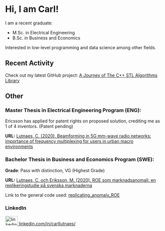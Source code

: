 # Hi, I am Carl!

I am a recent graduate:

- M.Sc. in Electrical Engineering	
- B.Sc. in Business and Economics

Interested in low-level programming and data science among other fields.

## Recent Activity

Check out my latest GitHub project: [A Journey of The C++ STL Algorithms Library](https://github.com/carllutnaes/journey_of_cpp_stl_algorithms_library)


## Other

### Master Thesis in Electrical Engineering Program (ENG):
Ericsson has applied for patent rights on proposed solution, crediting me as 1 of 4 inventors. (Patent pending)

**URL:** [Lutnaes, C. (2020). Beamforming in 5G mm-wave radio networks: importance of frequency multiplexing for users in urban macro environments](http://www.diva-portal.org/smash/record.jsf?dswid=2303&pid=diva2%3A1412235&c=1&searchType=SIMPLE&language=en&query=Carl+Lutnaes&af=%5B%5D&aq=%5B%5B%5D%5D&aq2=%5B%5B%5D%5D&aqe=%5B%5D&noOfRows=50&sortOrder=author_sort_asc&sortOrder2=title_sort_asc&onlyFullText=false&sf=all)
	
	
### Bachelor Thesis in Business and Economics Program (SWE):
**Grade**: Pass with distinction, VG (Highest Grade)

**URL:** [Lutnaes, C. och Eriksson, M. (2020). ROE som marknadsanomali: en replikeringstudie på svenska marknaderna](http://www.diva-portal.org/smash/record.jsf?dswid=6185&pid=diva2%3A1395258&c=2&searchType=SIMPLE&language=en&query=carl+lutnaes&af=%5B%5D&aq=%5B%5B%5D%5D&aq2=%5B%5B%5D%5D&aqe=%5B%5D&noOfRows=50&sortOrder=author_sort_asc&sortOrder2=title_sort_asc&onlyFullText=false&sf=all)

Link to the general code used: 
[replicating\_anomaly\_ROE](https://github.com/carllutnaes/replicating_anomaly_ROE)

### LinkedIn

<p style="aba">
<a href="https://www.linkedin.com/in/carllutnaes/">
<img border="0" alt="linkedin.com/in/carllutnaes/" src="https://cdn.jsdelivr.net/npm/simple-icons@3.0.1/icons/linkedin.svg" width="40" height="30">
<a href="https://www.linkedin.com/in/carllutnaes/">linkedin.com/in/carllutnaes/ </a>
</a>
</p>
